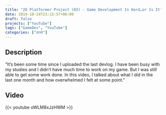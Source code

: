 ```yaml
---
title: "2D Platformer Project (03) - Game Development Is Hard…or Is It?"
date: 2019-10-24T23:15:57+06:00
draft: false
projects: ["YouTube"]
tags: ["GameDev", "YouTube"]
categories: ["প্রজেক্ট"]
---
```


## Description

"It’s been some time since I uploaded the last devlog. I have been busy with my studies and I didn’t have much time to work on my game. But I was still able to get some work done. In this video, I talked about what I did in the last one month and how overwhelmed I felt at some point."

## Video

{{< youtube oWLM8xJzHWM >}}